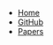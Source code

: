 - [Home](/)
- [GitHub](https://github.com/projnanda/projnanda)
- [Papers](https://projnanda.github.io/projnanda/#/?id=research-amp-publications) 
